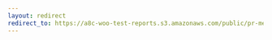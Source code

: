 ```yaml
---
layout: redirect
redirect_to: https://a8c-woo-test-reports.s3.amazonaws.com/public/pr-merge/42692/e2e/index.html
---
```

